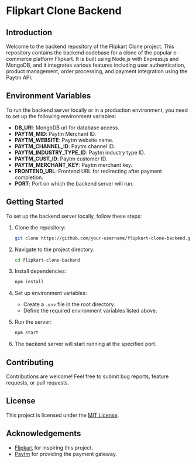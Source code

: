
# Flipkart Clone Backend

## Introduction

Welcome to the backend repository of the Flipkart Clone project. This repository contains the backend codebase for a clone of the popular e-commerce platform Flipkart. It is built using Node.js with Express.js and MongoDB, and it integrates various features including user authentication, product management, order processing, and payment integration using the Paytm API.

## Environment Variables

To run the backend server locally or in a production environment, you need to set up the following environment variables:

- **DB_URI**: MongoDB url for database access.
- **PAYTM_MID**: Paytm Merchant ID.
- **PAYTM_WEBSITE**: Paytm website name.
- **PAYTM_CHANNEL_ID**: Paytm channel ID.
- **PAYTM_INDUSTRY_TYPE_ID**: Paytm industry type ID.
- **PAYTM_CUST_ID**: Paytm customer ID.
- **PAYTM_MERCHANT_KEY**: Paytm merchant key.
- **FRONTEND_URL**: Frontend URL for redirecting after payment completion.
- **PORT**: Port on which the backend server will run.

## Getting Started

To set up the backend server locally, follow these steps:

1. Clone the repository:

   ```bash
   git clone https://github.com/your-username/flipkart-clone-backend.git
   ```

2. Navigate to the project directory:

   ```bash
   cd flipkart-clone-backend
   ```

3. Install dependencies:

   ```bash
   npm install
   ```

4. Set up environment variables:
   
   - Create a `.env` file in the root directory.
   - Define the required environment variables listed above.

5. Run the server:

   ```bash
   npm start
   ```

6. The backend server will start running at the specified port.

## Contributing

Contributions are welcome! Feel free to submit bug reports, feature requests, or pull requests.

## License

This project is licensed under the [MIT License](LICENSE).

## Acknowledgements

- [Flipkart](https://www.flipkart.com/) for inspiring this project.
- [Paytm](https://paytm.com/) for providing the payment gateway.
